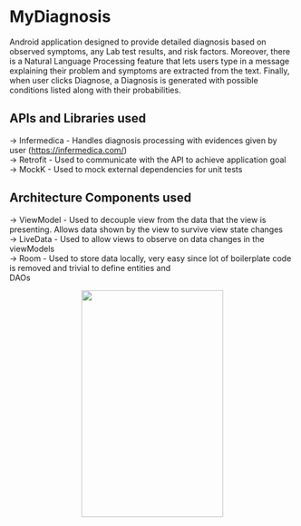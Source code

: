 # MyDiagnosis

Android application designed to provide detailed diagnosis based on observed symptoms, any Lab test results, and risk factors. Moreover, there is a Natural Language Processing feature that lets users type in a message explaining their problem and symptoms are extracted from the text. Finally, when user clicks Diagnose, a Diagnosis is generated with possible conditions listed along with their probabilities.

## APIs and Libraries used
-> Infermedica - Handles diagnosis processing with evidences given by user (https://infermedica.com/)<br/>
-> Retrofit - Used to communicate with the API to achieve application goal<br/>
-> MockK - Used to mock external dependencies for unit tests<br/>

## Architecture Components used
-> ViewModel - Used to decouple view from the data that the view is presenting. Allows data shown by the view to survive view                state changes<br/>
-> LiveData - Used to allow views to observe on data changes in the viewModels<br/>
-> Room - Used to store data locally, very easy since lot of boilerplate code is removed and trivial to define entities                 and<br/>
          DAOs<br/>
 
<div align="center">
<p float="center">
  <img src="https://github.com/VishwaP98/MyDiagnosis/tree/master/screenshots/screenshot1.png" width="250" height="400" hspace="50"> 
</p>
</div>
